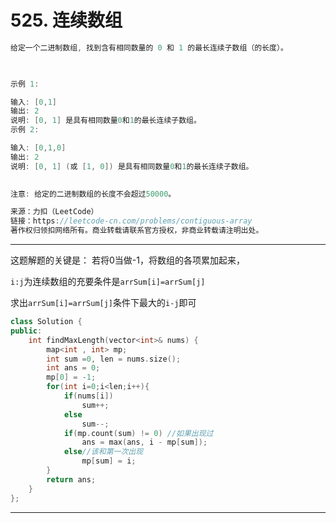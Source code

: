 # 525. 连续数组

```c++
给定一个二进制数组, 找到含有相同数量的 0 和 1 的最长连续子数组（的长度）。

 

示例 1:

输入: [0,1]
输出: 2
说明: [0, 1] 是具有相同数量0和1的最长连续子数组。
示例 2:

输入: [0,1,0]
输出: 2
说明: [0, 1] (或 [1, 0]) 是具有相同数量0和1的最长连续子数组。
 

注意: 给定的二进制数组的长度不会超过50000。

来源：力扣（LeetCode）
链接：https://leetcode-cn.com/problems/contiguous-array
著作权归领扣网络所有。商业转载请联系官方授权，非商业转载请注明出处。
```

---

这题解题的关键是：
若将0当做-1，将数组的各项累加起来，

`i:j`为连续数组的充要条件是`arrSum[i]=arrSum[j]`

求出`arrSum[i]=arrSum[j]`条件下最大的`i-j`即可

```c++
class Solution {
public:
    int findMaxLength(vector<int>& nums) {
        map<int , int> mp;
        int sum =0, len = nums.size();
        int ans = 0;
        mp[0] = -1;
        for(int i=0;i<len;i++){
            if(nums[i])
                sum++;
            else
                sum--;
            if(mp.count(sum) != 0) //如果出现过
                ans = max(ans, i - mp[sum]);
            else//该和第一次出现
                mp[sum] = i;
        }
        return ans;
    }
};
```

---




